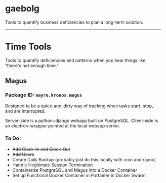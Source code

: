 # gaebolg
Tools to quantify business deficiencies to plan a long-term solution.

---

# Time Tools
Tools to quantify deficiencies and patterns when you hear things like "there's not enough time." 

## Magus
### Package ID: `nayru.kronos.magus`

Designed to be a quick-and-dirty way of tracking when tasks start, stop, and are interrupted.

Server-side is a python+django webapp built on PostgreSQL.
Client-side is an electron-wrapper pointed at the local webapp server.

### To Do:

- ~~Add Clock-In and Clock-Out~~
- ~~Add Users~~
- Create Daily Backup (probably just do this locally with cron and rsync)
- Handle Illegitimate Session Termination
- Containerize PostgreSQL and Magus into a Docker Container
- Set up Functional Docker Container in Portainer in Docker Swarm

